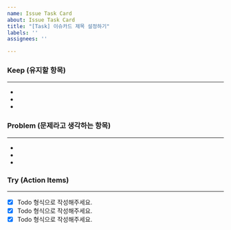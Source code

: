 ```yaml
---
name: Issue Task Card
about: Issue Task Card
title: "[Task] 이슈카드 제목 설정하기"
labels: ''
assignees: ''

---
```


### Keep (유지할 항목)
***
* 
* 
* 
### Problem (문제라고 생각하는 항목)
***
* 
* 
* 
### Try (Action Items)
***
- [x] Todo 형식으로 작성해주세요.
- [x] Todo 형식으로 작성해주세요.
- [x] Todo 형식으로 작성해주세요.
